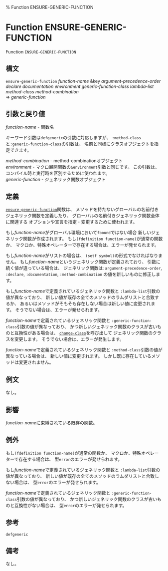 % Function ENSURE-GENERIC-FUNCTION

# Function ENSURE-GENERIC-FUNCTION


Function `ENSURE-GENERIC-FUNCTION`


## 構文

`ensure-generic-function` *function-name*
&key *argument-precedence-order* *declare* *documentation*
*environment* *generic-function-class* *lambda-list*
*method-class* *method-combination*  
=> *generic-function*


## 引数と戻り値

*function-name* - 関数名

キーワード引数は`defgeneric`の引数に対応しますが、
`:method-class`と`:generic-function-class`の引数は、
名前と同様にクラスオブジェクトを指定できます。

*method-combination* - method-combinationオブジェクト  
*environment* - マクロ展開関数の`&environment`引数と同じです。
この引数は、コンパイル時と実行時を区別するために使われます。  
*generic-function* - ジェネリック関数オブジェクト


## 定義

[`ensure-generic-function`](7.7.ensure-generic-function.html)関数は、
メソッドを持たないグローバルの名前付きジェネリック関数を定義したり、
グローバルの名前付きジェネリック関数全体に関連する
オプションや宣言を指定・変更するために使われます。

もし*function-name*がグローバル環境において`fbound`ではない場合
新しいジェネリック関数が作成されます。
もし`(fdefinition function-name)`が通常の関数か、
マクロか、特殊オペレーターで存在する場合は、エラーが発せられます。

もし*function-name*がリストの場合は、
`(setf symbol)`の形式でなければなりません。
もし*function-name*というジェネリック関数が定義されており、
引数に続く値が違っている場合は、
ジェネリック関数は`:argument-precedence-order`, `:declare`,
`:documentation`, `:method-combination`
の値を新しいものに修正します。

もし*function-name*で定義されているジェネリック関数と
`:lambda-list`引数の値が異なっており、
新しい値が既存の全てのメソッドのラムダリストと合致するか、
あるいはメソッドがそもそも存在しない場合は新しい値に変更されます。
そうでない場合は、エラーが発せられます。

*function-name*で定義されているジェネリック関数と
`:generic-function-class`引数の値が異なっており、
かつ新しいジェネリック関数のクラスが古いものと互換性がある場合は、
[`change-class`](7.7.change-class.html)を呼び出して
ジェネリック関数のクラスを変更します。
そうでない場合は、エラーが発生します。

*function-name*で定義されているジェネリック関数と
`:method-class`引数の値が異なっている場合は、
新しい値に変更されます。
しかし既に存在しているメソッドは変更されません。


## 例文

なし。


## 影響

*function-name*に束縛されている既存の関数。


## 例外

もし`(fdefinition function-name)`が通常の関数か、
マクロか、特殊オペレーターで存在する場合は、
型`error`のエラーが発せられます。

もし*function-name*で定義されているジェネリック関数と
`:lambda-list`引数の値が異なっており、
新しい値が既存の全てのメソッドのラムダリストと合致しない場合は、
型`error`のエラーが発せられます。

*function-name*で定義されているジェネリック関数と
`:generic-function-class`引数の値が異なっており、
かつ新しいジェネリック関数のクラスが古いものと互換性がない場合は、
型`error`のエラーが発せられます。


## 参考

`defgeneric`


## 備考

なし。

